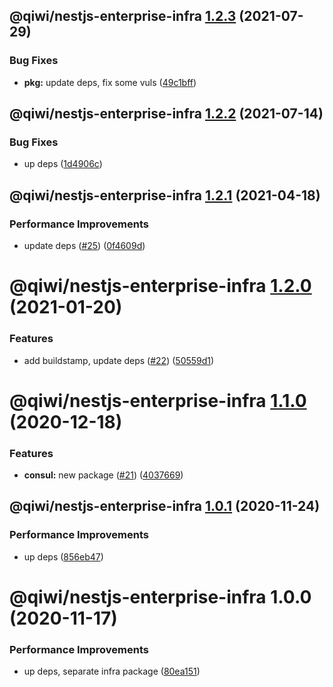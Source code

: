 ## @qiwi/nestjs-enterprise-infra [1.2.3](https://github.com/qiwi/nestjs-enterprise/compare/@qiwi/nestjs-enterprise-infra@1.2.2...@qiwi/nestjs-enterprise-infra@1.2.3) (2021-07-29)


### Bug Fixes

* **pkg:** update deps, fix some vuls ([49c1bff](https://github.com/qiwi/nestjs-enterprise/commit/49c1bff99d37e3b95569e85e4210f164884b2ca2))

## @qiwi/nestjs-enterprise-infra [1.2.2](https://github.com/qiwi/nestjs-enterprise/compare/@qiwi/nestjs-enterprise-infra@1.2.1...@qiwi/nestjs-enterprise-infra@1.2.2) (2021-07-14)


### Bug Fixes

* up deps ([1d4906c](https://github.com/qiwi/nestjs-enterprise/commit/1d4906c84e6858328220d2a27a3d29192d21fca8))

## @qiwi/nestjs-enterprise-infra [1.2.1](https://github.com/qiwi/nestjs-enterprise/compare/@qiwi/nestjs-enterprise-infra@1.2.0...@qiwi/nestjs-enterprise-infra@1.2.1) (2021-04-18)


### Performance Improvements

* update deps ([#25](https://github.com/qiwi/nestjs-enterprise/issues/25)) ([0f4609d](https://github.com/qiwi/nestjs-enterprise/commit/0f4609d372deb4e5af1943c8505d03cb174356ae))

# @qiwi/nestjs-enterprise-infra [1.2.0](https://github.com/qiwi/nestjs-enterprise/compare/@qiwi/nestjs-enterprise-infra@1.1.0...@qiwi/nestjs-enterprise-infra@1.2.0) (2021-01-20)


### Features

* add buildstamp, update deps ([#22](https://github.com/qiwi/nestjs-enterprise/issues/22)) ([50559d1](https://github.com/qiwi/nestjs-enterprise/commit/50559d13f269f19106e16d447f5813ebc5f3455c))

# @qiwi/nestjs-enterprise-infra [1.1.0](https://github.com/qiwi/nestjs-enterprise/compare/@qiwi/nestjs-enterprise-infra@1.0.1...@qiwi/nestjs-enterprise-infra@1.1.0) (2020-12-18)


### Features

* **consul:** new package ([#21](https://github.com/qiwi/nestjs-enterprise/issues/21)) ([4037669](https://github.com/qiwi/nestjs-enterprise/commit/40376697a61ff39a9db08bc10b9f242c2b4fe7bf))

## @qiwi/nestjs-enterprise-infra [1.0.1](https://github.com/qiwi/nestjs-enterprise/compare/@qiwi/nestjs-enterprise-infra@1.0.0...@qiwi/nestjs-enterprise-infra@1.0.1) (2020-11-24)


### Performance Improvements

* up deps ([856eb47](https://github.com/qiwi/nestjs-enterprise/commit/856eb47915d387d594d1605462f53fa22149990b))

# @qiwi/nestjs-enterprise-infra 1.0.0 (2020-11-17)


### Performance Improvements

* up deps, separate infra package ([80ea151](https://github.com/qiwi/nestjs-enterprise/commit/80ea151c96d65e761b2506a0c046a550e616196b))

